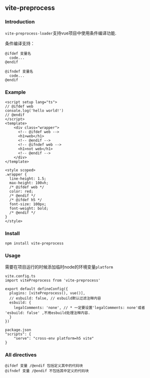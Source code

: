## vite-preprocess

### Introduction

`vite-preprocess-loader`支持vue项目中使用条件编译功能.

条件编译支持：
```
@ifdef 变量名
  code...
@endif
```
```
@ifndef 变量名
  code...
@endif
```

### Example
```
<script setup lang="ts">
// @ifdef web
console.log('hello world!')
// @endif
</script>
<template>
    <div class="wrapper">
      <!-- @ifdef web -->
      <h1>web</h1>
      <!-- @endif -->
      <!-- @ifndef web -->
      <h1>not web</h1>
      <!-- @endif -->
    </div>
</template>

<style scoped>
.wrapper {
  line-height: 1.5;
  max-height: 100vh;
  /* @ifdef web */
  color: red;
  /* @endif */
  /* @ifdef h5 */
  font-size: 100px;
  font-weight: bold;
  /* @endif */
}
</style>
```

### Install

```
npm install vite-preprocess
```

### Usage

需要在项目运行的时候添加临时node的环境变量`platform`

```
vite.config.ts
import vitePreprocess from 'vite-preprocess'

export default defineConfig({
  plugins: [vitePreprocess(), vue()],
  // esbuild: false, // esbuild默认过滤注释内容
  esbuild: {
    legalComments: 'none', // * 一定要设置'legalComments: none'或者 'esbuild: false' ,不用esbuild处理注释内容.
  }
})
```

```
package.json
"scripts": {
    "serve": "cross-env platform=h5 vite"
}
```
### All directives
```
@ifdef 变量 /@endif 包括定义其中的代码块
@ifndef 变量 /@endif 不包括其中定义的代码块
```

